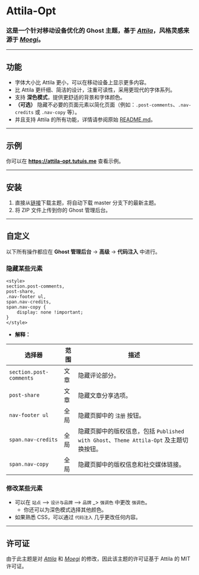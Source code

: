 # Attila-Opt
### 这是一个针对移动设备优化的 Ghost 主题，基于 [*Attila*](https://github.com/zutrinken/attila)，风格灵感来源于 [*Moegi*](https://github.com/moegi-design/ghost-theme-Moegi)。

---

## 功能
 - 字体大小比 Attila 更小，可以在移动设备上显示更多内容。
 - 比 Attila 更纤细、简洁的设计，注重可读性，采用更现代的字体系列。
 - 支持 **深色模式**，提供更舒适的背景和字体颜色。
 - **（可选）** 隐藏不必要的页面元素以简化页面（例如：`.post-comments`、`.nav-credits` 或 `.nav-copy` 等）。
 - 并且支持 Attila 的所有功能，详情请参阅原始 [README.md](https://github.com/zutrinken/attila/blob/main/README.md)。

---

## 示例
你可以在 **https://attila-opt.tutuis.me** 查看示例。

---

## 安装
1. 直接从[链接](https://github.com/bunizao/attila-opt/archive/refs/heads/master.zip)下载主题，将自动下载 master 分支下的最新主题。
2. 将 ZIP 文件上传到你的 Ghost 管理后台。
---

## 自定义
以下所有操作都应在 **Ghost 管理后台** -> **高级** -> **代码注入** 中进行。

### 隐藏某些元素

```
<style>
section.post-comments, 
post-share,
.nav-footer ul,
span.nav-credits, 
span.nav-copy {
    display: none !important;
}
</style>
```
- **解释：**

| 选择器                 | 范围  | 描述                                                                           |
|------------------------|--------|---------------------------------------------------------------------------------|
| `section.post-comments`| 文章   | 隐藏评论部分。                                                                  |
| `post-share`           | 文章   | 隐藏文章分享选项。                                                              |
| `nav-footer ul`        | 全局   | 隐藏页脚中的 `注册` 按钮。                                                      |
| `span.nav-credits`     | 全局   | 隐藏页脚中的版权信息，包括 `Published with Ghost`、`Theme Attila-Opt` 及主题切换按钮。|
| `span.nav-copy`        | 全局   | 隐藏页脚中的版权信息和社交媒体链接。                                            |

### 修改某些元素
- 可以在 `站点` —> `设计与品牌` —> `品牌` _> `强调色` 中更改 `强调色`。
  - 你还可以为深色模式选择其他颜色。
- 如果熟悉 CSS，可以通过 `代码注入` 几乎更改任何内容。

---

## 许可证
由于此主题是对 [*Attila*](https://github.com/zutrinken/attila) 和 [*Moegi*](https://github.com/moegi-design/ghost-theme-Moegi) 的修改，因此该主题的许可证基于 Attila 的 MIT 许可证。